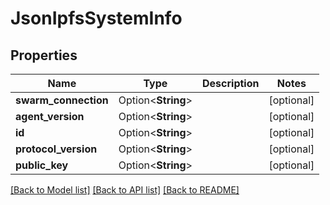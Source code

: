 # JsonIpfsSystemInfo

## Properties

Name | Type | Description | Notes
------------ | ------------- | ------------- | -------------
**swarm_connection** | Option<**String**> |  | [optional]
**agent_version** | Option<**String**> |  | [optional]
**id** | Option<**String**> |  | [optional]
**protocol_version** | Option<**String**> |  | [optional]
**public_key** | Option<**String**> |  | [optional]

[[Back to Model list]](../README.md#documentation-for-models) [[Back to API list]](../README.md#documentation-for-api-endpoints) [[Back to README]](../README.md)


